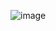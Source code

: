 ![image](https://github.com/haswanth14/game-hub/assets/79705655/6c6a65de-a532-4fb4-97a3-0ebe8b1f3f51)
